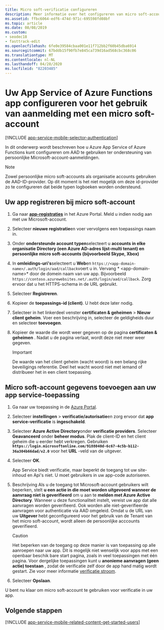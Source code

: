 ```yaml
---
title: Micro soft-verificatie configureren
description: Meer informatie over het configureren van micro soft-account verificatie als een id-provider voor uw App Service of Azure Functions app.
ms.assetid: ffbc6064-edf6-474d-971c-695598fd08bf
ms.topic: article
ms.date: 08/08/2019
ms.custom:
- seodec18
- fasttrack-edit
ms.openlocfilehash: 6fe0e39584cbaa001e11f712bb2f60b45dba6914
ms.sourcegitcommit: 67bddb15f90fb7e845ca739d16ad568cbc368c06
ms.translationtype: MT
ms.contentlocale: nl-NL
ms.lasthandoff: 04/28/2020
ms.locfileid: "82203485"
---
```

# <a name="configure-your-app-service-or-azure-functions-app-to-use-microsoft-account-login"></a>Uw App Service of Azure Functions app configureren voor het gebruik van aanmelding met een micro soft-account

[!INCLUDE [app-service-mobile-selector-authentication](../../includes/app-service-mobile-selector-authentication.md)]

In dit onderwerp wordt beschreven hoe u Azure App Service of Azure Functions kunt configureren om AAD te gebruiken ter ondersteuning van persoonlijke Microsoft-account-aanmeldingen.

> [!NOTE]
> Zowel persoonlijke micro soft-accounts als organisatie accounts gebruiken de AAD-ID-provider. Op dit moment is het niet mogelijk om deze id-provider zo te configureren dat beide typen logboeken worden ondersteund.

## <a name="register-your-app-with-microsoft-account"></a><a name="register-microsoft-account"> </a>Uw app registreren bij micro soft-account

1. Ga naar [**app-registraties**](https://portal.azure.com/#blade/Microsoft_AAD_RegisteredApps/ApplicationsListBlade) in het Azure Portal. Meld u indien nodig aan met uw Microsoft-account.
1. Selecteer **nieuwe registratie**en voer vervolgens een toepassings naam in.
1. Onder **ondersteunde account typen**selecteert u **accounts in elke organisatie Directory (een Azure AD-adres lijst-multi tenant) en persoonlijke micro soft-accounts (bijvoorbeeld Skype, Xbox)**
1. In **omleidings-uri's**selecteert u **Web**en `https://<app-domain-name>/.auth/login/aad/callback`voert u in. Vervang * \<app-domain-name>* door de domein naam van uw app.  Bijvoorbeeld `https://contoso.azurewebsites.net/.auth/login/aad/callback`. Zorg ervoor dat u het HTTPS-schema in de URL gebruikt.

1. Selecteer **Registreren**.
1. Kopieer de **toepassings-id (client)**. U hebt deze later nodig.
1. Selecteer in het linkerdeel venster **certificaten & geheimen** > **Nieuw client geheim**. Voer een beschrijving in, selecteer de geldigheids duur en selecteer **toevoegen**.
1. Kopieer de waarde die wordt weer gegeven op de pagina **certificaten & geheimen** . Nadat u de pagina verlaat, wordt deze niet meer weer gegeven.

    > [!IMPORTANT]
    > De waarde van het client geheim (wacht woord) is een belang rijke beveiligings referentie. Deel het wacht woord niet met iemand of distribueer het in een client toepassing.

## <a name="add-microsoft-account-information-to-your-app-service-application"></a><a name="secrets"> </a>Micro soft-account gegevens toevoegen aan uw app service-toepassing

1. Ga naar uw toepassing in de [Azure Portal].
1. Selecteer **instellingen** > **verificatie/autorisatie**en zorg ervoor dat **app service-verificatie** is **ingeschakeld**.
1. Selecteer **Azure Active Directory**onder **verificatie providers**. Selecteer **Geavanceerd** onder **beheer modus**. Plak de client-ID en het client geheim die u eerder hebt verkregen. Gebruiken **`https://login.microsoftonline.com/9188040d-6c67-4c5b-b112-36a304b66dad/v2.0`** voor het **URL** -veld van de uitgever.
1. Selecteer **OK**.

   App Service biedt verificatie, maar beperkt de toegang tot uw site-inhoud en Api's niet. U moet gebruikers in uw app-code autoriseren.

1. Beschrijving Als u de toegang tot Microsoft-account gebruikers wilt beperken, stelt **u een actie in die moet worden uitgevoerd wanneer de aanvraag niet is geverifieerd** om u aan te **melden met Azure Active Directory**. Wanneer u deze functionaliteit instelt, vereist uw app dat alle aanvragen worden geverifieerd. Ook worden alle niet-geverifieerde aanvragen voor authenticatie via AAD omgeleid. Omdat u de URL van uw **Uitgever** hebt geconfigureerd voor het gebruik van de Tenant van het micro soft-account, wordt alleen de persoonlijke acccounts geverifieerd.

   > [!CAUTION]
   > Het beperken van de toegang op deze manier is van toepassing op alle aanroepen naar uw app. Dit is mogelijk niet wenselijk voor apps met een openbaar beschik bare start pagina, zoals in veel toepassingen met één pagina. Voor dergelijke toepassingen kunt u **anonieme aanvragen (geen actie) toestaan** , zodat de verificatie zelf door de app hand matig wordt gestart. Zie voor meer informatie [verificatie stroom](overview-authentication-authorization.md#authentication-flow).

1. Selecteer **Opslaan**.

U bent nu klaar om micro soft-account te gebruiken voor verificatie in uw app.

## <a name="next-steps"></a><a name="related-content"> </a>Volgende stappen

[!INCLUDE [app-service-mobile-related-content-get-started-users](../../includes/app-service-mobile-related-content-get-started-users.md)]

<!-- URLs. -->

[My Applications]: https://go.microsoft.com/fwlink/p/?LinkId=262039
[Azure Portal]: https://portal.azure.com/
